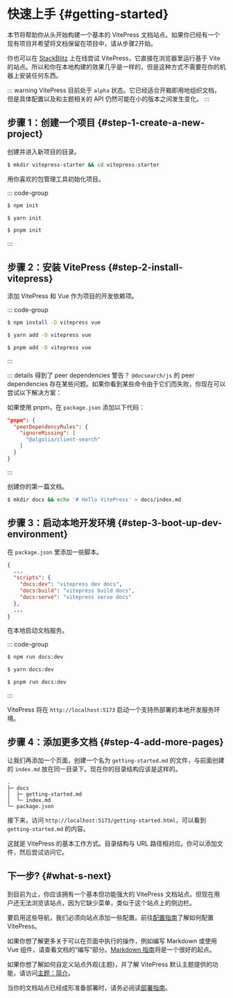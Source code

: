 # 快速上手 {#getting-started}

本节将帮助你从头开始构建一个基本的 VitePress 文档站点。如果你已经有一个现有项目并希望将文档保留在项目中，请从步骤2开始。

你也可以在 [StackBlitz](https://vitepress.new/) 上在线尝试 VitePress，它直接在浏览器里运行基于 Vite 的站点。所以和你在本地构建的效果几乎是一样的，但是这种方式不需要在你的机器上安装任何东西。

::: warning
VitePress 目前处于 `alpha` 状态。它已经适合开箱即用地组织文档，但是具体配置以及和主题相关的 API 仍然可能在小的版本之间发生变化。
:::

## 步骤 1：创建一个项目 {#step-1-create-a-new-project}

创建并进入新项目的目录。


```sh
$ mkdir vitepress-starter && cd vitepress-starter
```

用你喜欢的包管理工具初始化项目。

::: code-group

```sh [npm]
$ npm init
```

```sh [yarn]
$ yarn init
```

```sh [pnpm]
$ pnpm init
```

:::

## 步骤 2：安装 VitePress {#step-2-install-vitepress}

添加 VitePress 和 Vue 作为项目的开发依赖项。

::: code-group

```sh [npm]
$ npm install -D vitepress vue
```

```sh [yarn]
$ yarn add -D vitepress vue
```

```sh [pnpm]
$ pnpm add -D vitepress vue
```

:::

::: details 得到了 peer dependencies 警告？
`@docsearch/js` 的 peer dependencies 存在某些问题。如果你看到某些命令由于它们而失败，你现在可以尝试以下解决方案：

如果使用 pnpm，在 `package.json` 添加以下代码：

```json
"pnpm": {
  "peerDependencyRules": {
    "ignoreMissing": [
      "@algolia/client-search"
    ]
  }
}
```

:::

创建你的第一篇文档。

```sh
$ mkdir docs && echo '# Hello VitePress' > docs/index.md
```

## 步骤 3：启动本地开发环境 {#step-3-boot-up-dev-environment}

在 `package.json` 里添加一些脚本。

```json
{
  ...
  "scripts": {
    "docs:dev": "vitepress dev docs",
    "docs:build": "vitepress build docs",
    "docs:serve": "vitepress serve docs"
  },
  ...
}
```

在本地启动文档服务。

::: code-group

```sh [npm]
$ npm run docs:dev
```

```sh [yarn]
$ yarn docs:dev
```

```sh [pnpm]
$ pnpm run docs:dev
```

:::

VitePress 将在 `http://localhost:5173` 启动一个支持热部署的本地开发服务环境。

## 步骤 4：添加更多文档 {#step-4-add-more-pages}

让我们再添加一个页面，创建一个名为 `getting-started.md` 的文件，与前面创建的 `index.md` 放在同一目录下。现在你的目录结构应该是这样的。

```
.
├─ docs
│  ├─ getting-started.md
│  └─ index.md
└─ package.json
```

接下来，访问 `http://localhost:5173/getting-started.html`，可以看到 `getting-started.md` 的内容。

这就是 VitePress 的基本工作方式。目录结构与 URL 路径相对应。你可以添加文件，然后尝试访问它。

## 下一步? {#what-s-next}

到目前为止，你应该拥有一个基本但功能强大的 VitePress 文档站点。但现在用户还无法浏览该站点，因为它缺少菜单，类似于这个站点上的侧边栏。

要启用这些导航，我们必须向站点添加一些配置。前往[配置指南](./configuration)了解如何配置 VitePress。

如果你想了解更多关于可以在页面中执行的操作，例如编写 Markdown 或使用 Vue 组件，请查看文档的“编写”部分。[Markdown 指南](./markdown)将是一个很好的起点。

如果你想了解如何自定义站点外观(主题)，并了解 VitePress 默认主题提供的功能，请访问[主题：简介](./customization-intro)。

当你的文档站点已经成形准备部署时，请务必阅读[部署指南](./deploying)。
